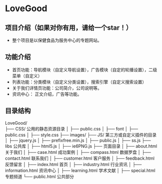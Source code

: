 LoveGood
===
项目介绍（如果对你有用，请给一个star！）
-
* 整个项目是以保健食品为服务中心的专题网站。

功能介绍
-
* 首页功能：导航模块（自定义导航设置），广告模块（自定的轮播设置），二级菜单（自定义）
* 列表功能：分类模块（自定义分类设置），搜索引擎（自定义搜索设置）
* 关于我们详情页功能：公司简介，公司说明等。
* 资讯中心： 正文介绍，广告等功能。

目录结构
-
LoveGood/  
├── CSS/  公用的静态资源目录
│ ├── public.css
│ ├── font
│ ├── public.css
│ ├── style.css
├── images/ 
├── JS/   第三方或自定义插件的目录
│ ├── jquery.js
│ ├── prefixfree.min.js
│ ├── public.js
│ ├── ss.js
├── libs 公共库
│ ├── html5.js 
│ ├── ie6PNG.js
├── 页面目录
│ ├──  about.html 关于我们
│ ├──  case.html  成功案例
│ ├──  compass.html 数据罗盘
│ ├──  contact.html 联系我们
│ ├──  customer.html 客户服务
│ ├──  feedback.html 反馈留言
│ ├──  index.html 首页
│ ├──  industry.html 行业资讯
│ ├──  information.html 资讯中心
│ ├──  learning.html 学术文献
│ ├──  special.html 专题频道
└──    public.html 公共部分
